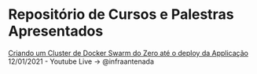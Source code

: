 # Repositório de Cursos e Palestras Apresentados


[Criando um Cluster de Docker Swarm do Zero até o deploy da Applicação](https://github.com/github/training-kit/blob/master/CONTRIBUTING.md)
12/01/2021 - Youtube Live -> @infraantenada